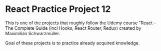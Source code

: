 # React Practice Project 12

This is one of the projects that roughly follow the Udemy course "React - The Complete Guide (incl Hooks, React Router, Redux) created by Maximilian Schwarzmüller.

Goal of these projects is to practice already acquired knowledge.